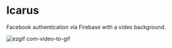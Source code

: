 # Icarus
Facebook authentication via Firebase with a video background.

![ezgif com-video-to-gif](https://user-images.githubusercontent.com/34497076/37112829-9d884b58-2211-11e8-9838-4ddcbbcda919.gif)
